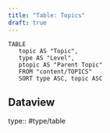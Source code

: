 ```yaml
---
title: "Table: Topics"
draft: true
---
```

```dataview
TABLE
   topic AS "Topic",
   type AS "Level",
   ptopic AS "Parent Topic"
   FROM "content/TOPICS"
   SORT type ASC, topic ASC
```


## Dataview
type:: #type/table
